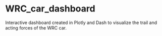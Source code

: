 # WRC_car_dashboard
Interactive dashboard created in Plotly and Dash to visualize the trail and acting forces of the WRC car. 

